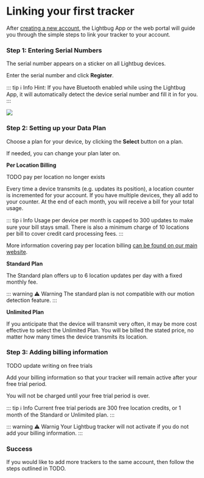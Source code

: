 # Linking your first tracker

After [creating a new account](creating-account), the Lightbug App or the web
portal will guide you through the simple steps to link your
tracker to your account.

### Step 1: Entering Serial Numbers

The serial number appears on a sticker on all Lightbug devices.

Enter the serial number and click **Register**.

::: tip ℹ️ Info
Hint: If you have Bluetooth enabled while using the Lightbug App, it will automatically detect the device serial number and fill it in for you.
:::

![](https://i.imgur.com/udTfQQ3.png)

### Step 2: Setting up your Data Plan

Choose a plan for your device, by clicking the **Select** button on a plan.

If needed, you can change your plan later on.

**Per Location Billing**

TODO pay per location no longer exists

Every time a device transmits (e.g. updates its position), a location counter is incremented for your account.
If you have multiple devices, they all add to your counter.
At the end of each month, you will receive a bill for your total usage.

::: tip ℹ️ Info
Usage per device per month is capped to 300 updates to make sure your bill stays small.
There is also a minimum charge of 10 locations per bill to cover credit card processing fees.
:::

More information covering pay per location billing [can be found on our main website](https://lightbug.io/data-fees/).

**Standard Plan**

The Standard plan offers up to 6 location updates per day
with a fixed monthly fee.

::: warning ⚠️ Warning
The standard plan is not compatible with our motion detection feature.
:::

**Unlimited Plan**

If you anticipate that the device will transmit very often, it
may be more cost effective to select the Unlimited Plan.
You will be billed the stated price, no matter how many
times the device transmits its location.

<!-- <p className="nx-mt-6 nx-leading-7" style="display: 'flex', alignItems: 'center'"">
<img src="https://i.imgur.com/Q3v8piZ.png" width=400 height=400 />
</p> -->

### Step 3: Adding billing information

TODO update writing on free trials

Add your billing information so that your tracker will remain active after your free trial period.

You will not be charged until your free trial period is over.

::: tip ℹ️ Info
Current free trial periods are 300 free location credits, or 1 month of the Standard or Unlimited plan.
:::

::: warning ⚠️ Warnig
Your Lightbug tracker will not activate if you do not add your billing information.
:::

### Success

If you would like to add more trackers to the same account, then follow the steps outlined in TODO.
